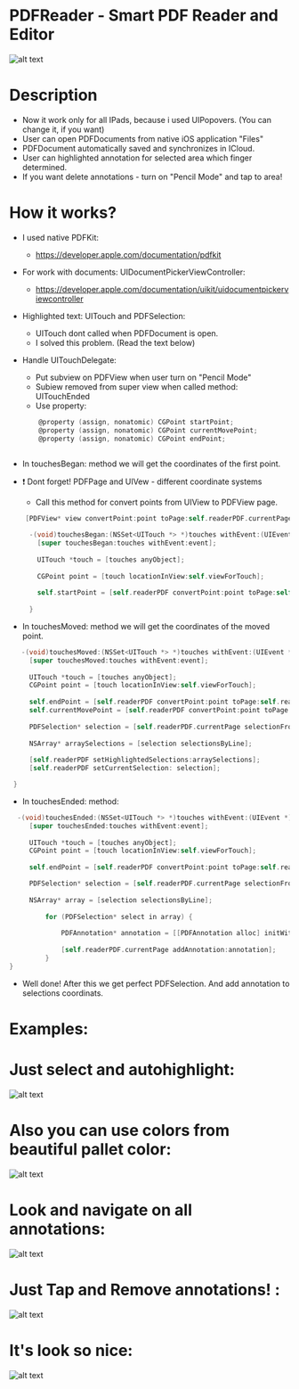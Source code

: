 # PDFReader - Smart PDF Reader and Editor

![alt text](https://preview.ibb.co/mVtVv8/desk.png)

# Description

- Now it work only for all IPads, because i used UIPopovers. (You can change it, if you want)
- User can open PDFDocuments from native iOS application "Files"
- PDFDocument automatically saved and synchronizes in ICloud.
- User can highlighted annotation for selected area which finger determined.
- If you want delete annotations - turn on "Pencil Mode" and tap to area!

# How it works?

- I used native PDFKit:
  - https://developer.apple.com/documentation/pdfkit
- For work with documents: UIDocumentPickerViewController:
  - https://developer.apple.com/documentation/uikit/uidocumentpickerviewcontroller
  
- Highlighted text: UITouch and PDFSelection:
  - UITouch dont called when PDFDocument is open.
  - I solved this problem. (Read the text below)
 
- Handle UITouchDelegate:
  - Put subview on PDFView when user turn on "Pencil Mode"
  - Subiew removed from super view when called method: UITouchEnded
  - Use property:
  ``` objective-c
      @property (assign, nonatomic) CGPoint startPoint;
      @property (assign, nonatomic) CGPoint currentMovePoint;
      @property (assign, nonatomic) CGPoint endPoint;
     
  ```
- In touchesBegan: method we will get the coordinates of the first point.
- ❗️ Dont forget! PDFPage and UIVew - different coordinate systems
  - Call this method for convert points from UIView to PDFView page.
  
 ``` objective-c
     [PDFView* view convertPoint:point toPage:self.readerPDF.currentPage]
 ```
  
 ```  objective-c
      -(void)touchesBegan:(NSSet<UITouch *> *)touches withEvent:(UIEvent *)event {
        [super touchesBegan:touches withEvent:event];
    
        UITouch *touch = [touches anyObject];
    
        CGPoint point = [touch locationInView:self.viewForTouch];
    
        self.startPoint = [self.readerPDF convertPoint:point toPage:self.readerPDF.currentPage];
      
      }
  ```
  
   - In touchesMoved: method we will get the coordinates of the moved point.
   
   ```objective-c
      -(void)touchesMoved:(NSSet<UITouch *> *)touches withEvent:(UIEvent *)event {
        [super touchesMoved:touches withEvent:event];
    
        UITouch *touch = [touches anyObject];
        CGPoint point = [touch locationInView:self.viewForTouch];
    
        self.endPoint = [self.readerPDF convertPoint:point toPage:self.readerPDF.currentPage];
        self.currentMovePoint = [self.readerPDF convertPoint:point toPage:self.readerPDF.currentPage];
    
        PDFSelection* selection = [self.readerPDF.currentPage selectionFromPoint:self.startPoint toPoint:self.currentMovePoint];
        
        NSArray* arraySelections = [selection selectionsByLine];
    
        [self.readerPDF setHighlightedSelections:arraySelections];
        [self.readerPDF setCurrentSelection: selection];
   
    }
   ```
  - In touchesEnded: method:
   ```objective-c
     -(void)touchesEnded:(NSSet<UITouch *> *)touches withEvent:(UIEvent *)event {
        [super touchesEnded:touches withEvent:event];
    
        UITouch *touch = [touches anyObject];
        CGPoint point = [touch locationInView:self.viewForTouch];
    
        self.endPoint = [self.readerPDF convertPoint:point toPage:self.readerPDF.currentPage];

        PDFSelection* selection = [self.readerPDF.currentPage selectionFromPoint:self.startPoint toPoint:self.endPoint];
    
        NSArray* array = [selection selectionsByLine];
    
            for (PDFSelection* select in array) {
    
                PDFAnnotation* annotation = [[PDFAnnotation alloc] initWithBounds:[select boundsForPage:self.readerPDF.currentPage] forType:PDFAnnotationSubtypeHighlight withProperties:nil];
                
                [self.readerPDF.currentPage addAnnotation:annotation];
            }
}

```
 
 - Well done! After this we get perfect PDFSelection. And add annotation to selections coordinats.

# Examples:

# Just select and autohighlight:

![alt text](https://thumbs.gfycat.com/ThriftyInfiniteKob-size_restricted.gif)


# Also you can use colors from beautiful pallet color:

![alt text](https://thumbs.gfycat.com/WarlikeAntiqueHoatzin-size_restricted.gif)


# Look and navigate on all annotations:

![alt text](https://thumbs.gfycat.com/QuerulousAdolescentAnchovy-size_restricted.gif)

# Just Tap and Remove annotations! :

![alt text](https://thumbs.gfycat.com/HairyPotableHusky-size_restricted.gif)


# It's look so nice:

![alt text](https://image.ibb.co/fOZqv8/onDevice.png)
 

